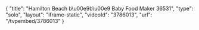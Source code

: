 {
    "title": "Hamilton Beach b\u00e9b\u00e9 Baby Food Maker 36531",
    "type": "solo",
    "layout": "iframe-static",
    "videoId": "3786013",
    "url": "\/tvpembed\/3786013"
}